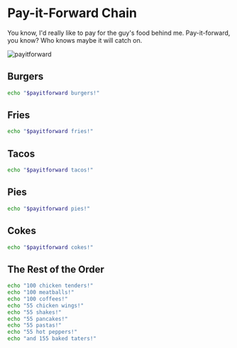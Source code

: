 # Pay-it-Forward Chain

[tags]:# (always)

You know, I'd really like to pay for the guy's food behind me.  Pay-it-forward,
you know?  Who knows maybe it will catch on.

![payitforward](https://encrypted-tbn0.gstatic.com/images?q=tbn:ANd9GcRCffq62VVxMcElzpotPVagcCBf7ziDQBelmQ&s)

[prompt]:# (payitforward "What number of items would you like?" [55] 55)

## Burgers

[tags]:# (burgers fastfood)

```bash
echo "$payitforward burgers!"
```

## Fries

[tags]:# (fries fastfood)

```bash
echo "$payitforward fries!"
```

## Tacos

[tags]:# (tacos fastfood)

```bash
echo "$payitforward tacos!"
```

## Pies

[tags]:# (pies fastfood)

```bash
echo "$payitforward pies!"
```

## Cokes

[tags]:# (cokes fastfood)

```bash
echo "$payitforward cokes!"
```

## The Rest of the Order

[tags]:# (always)

```bash
echo "100 chicken tenders!"
echo "100 meatballs!"
echo "100 coffees!"
echo "55 chicken wings!"
echo "55 shakes!"
echo "55 pancakes!"
echo "55 pastas!"
echo "55 hot peppers!"
echo "and 155 baked taters!"
```
